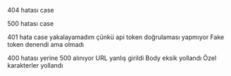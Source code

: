 

404 hatası case

500 hatası case 

401 hata case yakalayamadım çünkü api token doğrulaması yapmıyor Fake token denendi ama olmadı

400 hatası yerine 500 alınıyor 
URL yanlış girildi 
Body eksik yollandı 
Özel karakterler yollandı 

